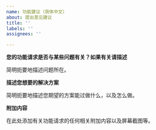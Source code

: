 ```yaml
---
name: 功能建议（简体中文）
about: 提出意见建议
title: ''
labels: ''
assignees: ''

---
```


**您的功能请求是否与某些问题有关？如果有关请描述**

简明扼要地描述问题所在。

**描述您想要的解决方案**

简明扼要地描述您期望的方案能过做什么，以及怎么做。

**附加内容**

在此处添加有关功能请求的任何相关附加内容以及屏幕截图等。

